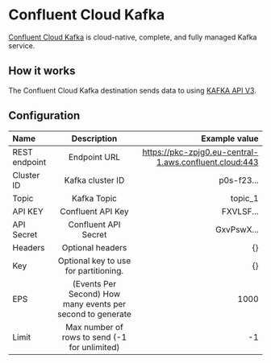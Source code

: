 # Confluent Cloud Kafka

[Confluent Cloud Kafka](https://www.confluent.io/) is cloud-native, complete, and fully managed Kafka service.

## How it works

The Confluent Cloud Kafka destination sends data to using [KAFKA API V3](https://docs.confluent.io/cloud/current/api.html#tag/Records-(v3)/operation/produceRecord).

## Configuration

| Name          |                        Description                         |                                          Example value |
| :------------ | :--------------------------------------------------------: | -----------------------------------------------------: |
| REST endpoint |                        Endpoint URL                        | https://pkc-zpjg0.eu-central-1.aws.confluent.cloud:443 |
| Cluster ID    |                      Kafka cluster ID                      |                                             p0s-f23... |
| Topic         |                        Kafka Topic                         |                                                topic_1 |
| API KEY       |                     Confluent API Key                      |                                              FXVLSF... |
| API Secret    |                    Confluent API Secret                    |                                             GxvPswX... |
| Headers       |                      Optional headers                      |                                                     {} |
| Key           |           Optional key to use for partitioning.            |                                                     {} |
| EPS           | (Events Per Second) How many events per second to generate |                                                   1000 |
| Limit         |       Max number of rows to send (-1 for unlimited)        |                                                     -1 |
